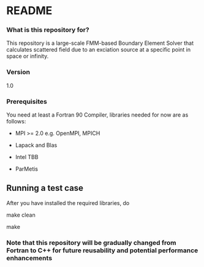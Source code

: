 # README #

### What is this repository for? ###

This repository is a large-scale FMM-based Boundary Element Solver that calculates scattered field due to an exciation source at a specific point in space or infinity. 


### Version ###
1.0

### Prerequisites ###
You need at least a Fortran 90 Compiler, libraries needed for now are as follows:

- MPI >= 2.0 e.g. OpenMPI, MPICH

- Lapack and Blas

- Intel TBB

- ParMetis


## Running a test case ###
After you have installed the required libraries, do

make clean

make 

### Note that this repository will be gradually changed from Fortran to C++ for future reusability and potential performance enhancements ###


